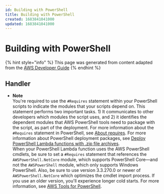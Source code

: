 ```yaml
---
id: Building with PowerShell
title: Building with PowerShell
created: 1683841041000
updated: 1683841041000
---
```

# Building with PowerShell

{% hint style="info" %}
This page was generated from content adapted from the [AWS Developer Guide](https://github.com/awsdocs/aws-lambda-developer-guide.git)
{% endhint %}

## Handler

- **Note**  
You're required to use the `#Requires` statement within your PowerShell scripts to indicate the modules that your scripts depend on\. This statement performs two important tasks\. 1\) It communicates to other developers which modules the script uses, and 2\) it identifies the dependent modules that AWS PowerShell tools need to package with the script, as part of the deployment\. For more information about the `#Requires` statement in PowerShell, see [ About requires](https://docs.microsoft.com/en-us/powershell/module/microsoft.powershell.core/about/about_requires?view=powershell-6)\. For more information about PowerShell deployment packages, see [Deploy PowerShell Lambda functions with \.zip file archives](powershell-package.md)\.  
When your PowerShell Lambda function uses the AWS PowerShell cmdlets, be sure to set a `#Requires` statement that references the `AWSPowerShell.NetCore` module, which supports PowerShell Core—and not the `AWSPowerShell` module, which only supports Windows PowerShell\. Also, be sure to use version 3\.3\.270\.0 or newer of `AWSPowerShell.NetCore` which optimizes the cmdlet import process\. If you use an older version, you'll experience longer cold starts\. For more information, see [AWS Tools for PowerShell](http://aws.amazon.com/powershell/?track=sdk)\.

